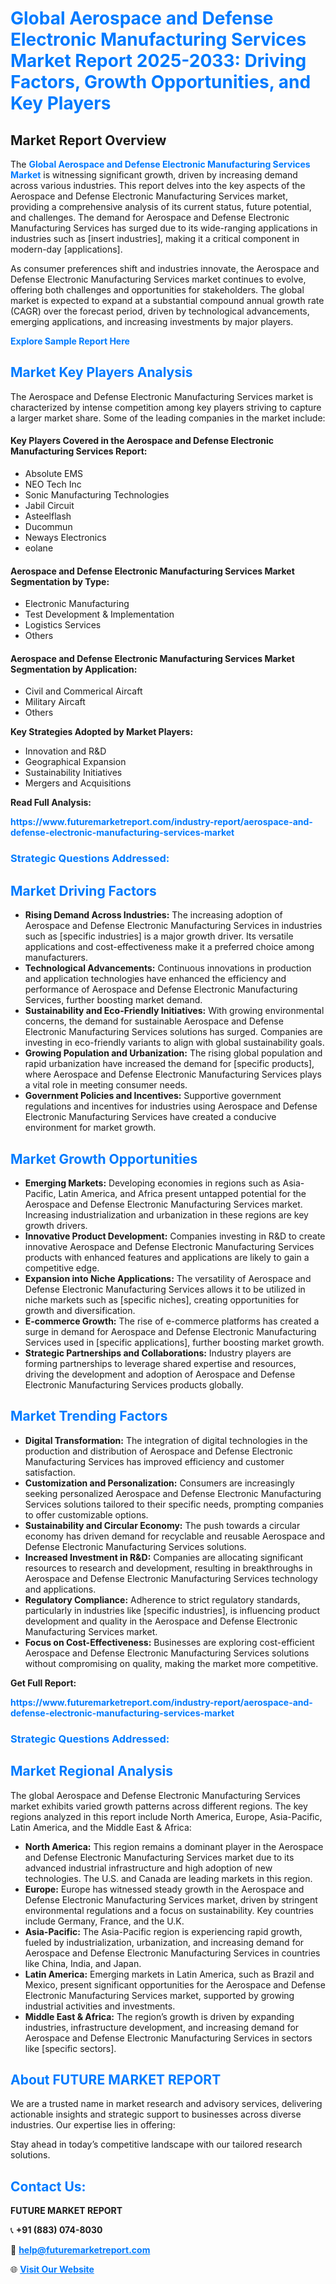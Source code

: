 <h1 style="color: #007BFF;">Global Aerospace and Defense Electronic Manufacturing Services Market Report 2025-2033: Driving Factors, Growth Opportunities, and Key Players</h1>

<section id="overview">
<h2>Market Report Overview</h2>
<p>The <a href="https://www.futuremarketreport.com/industry-report/aerospace-and-defense-electronic-manufacturing-services-market" style="color: #007BFF; text-decoration: none;"><strong>Global Aerospace and Defense Electronic Manufacturing Services Market</strong></a> is witnessing significant growth, driven by increasing demand across various industries. This report delves into the key aspects of the Aerospace and Defense Electronic Manufacturing Services market, providing a comprehensive analysis of its current status, future potential, and challenges. The demand for Aerospace and Defense Electronic Manufacturing Services has surged due to its wide-ranging applications in industries such as [insert industries], making it a critical component in modern-day [applications].</p>
<p>As consumer preferences shift and industries innovate, the Aerospace and Defense Electronic Manufacturing Services market continues to evolve, offering both challenges and opportunities for stakeholders. The global market is expected to expand at a substantial compound annual growth rate (CAGR) over the forecast period, driven by technological advancements, emerging applications, and increasing investments by major players.</p>
</section>

<section id="overview">
<p><a href="https://www.futuremarketreport.com/request-sample/reportId=115258" style="color: #007BFF; text-decoration: none;"><strong>Explore Sample Report Here</strong></a></p>
</section>

<section id="key-players">
<h2 style="color: #007BFF;">Market Key Players Analysis</h2>
<p>The Aerospace and Defense Electronic Manufacturing Services market is characterized by intense competition among key players striving to capture a larger market share. Some of the leading companies in the market include:</p>
<h4>Key Players Covered in the Aerospace and Defense Electronic Manufacturing Services Report:</h4>
<ul><li>Absolute EMS</li><li>NEO Tech Inc</li><li>Sonic Manufacturing Technologies</li><li>Jabil Circuit</li><li>Asteelflash</li><li>Ducommun</li><li>Neways Electronics</li><li>eolane</li></ul>
<h4>Aerospace and Defense Electronic Manufacturing Services Market Segmentation by Type:</h4>
<ul><li>Electronic Manufacturing</li><li>Test Development &amp; Implementation</li><li>Logistics Services</li><li>Others</li></ul>

<h4>Aerospace and Defense Electronic Manufacturing Services Market Segmentation by Application:</h4>
<ul><li>Civil and Commerical Aircaft</li><li>Military Aircaft</li><li>Others</li></ul>
<p><strong>Key Strategies Adopted by Market Players:</strong></p>
<ul>
<li>Innovation and R&D</li>
<li>Geographical Expansion</li>
<li>Sustainability Initiatives</li>
<li>Mergers and Acquisitions</li>
</ul>
</section>

<section>
<p><strong>Read Full Analysis: </strong></p><a href="https://www.futuremarketreport.com/industry-report/aerospace-and-defense-electronic-manufacturing-services-market" style="color: #007BFF; text-decoration: none;"><strong>https://www.futuremarketreport.com/industry-report/aerospace-and-defense-electronic-manufacturing-services-market</strong></a>
<h3 style="color: #007BFF;">Strategic Questions Addressed:</h3>
</section>

<section id="driving-factors">
<h2 style="color: #007BFF;">Market Driving Factors</h2>
<ul>
<li><strong>Rising Demand Across Industries:</strong> The increasing adoption of Aerospace and Defense Electronic Manufacturing Services in industries such as [specific industries] is a major growth driver. Its versatile applications and cost-effectiveness make it a preferred choice among manufacturers.</li>
<li><strong>Technological Advancements:</strong> Continuous innovations in production and application technologies have enhanced the efficiency and performance of Aerospace and Defense Electronic Manufacturing Services, further boosting market demand.</li>
<li><strong>Sustainability and Eco-Friendly Initiatives:</strong> With growing environmental concerns, the demand for sustainable Aerospace and Defense Electronic Manufacturing Services solutions has surged. Companies are investing in eco-friendly variants to align with global sustainability goals.</li>
<li><strong>Growing Population and Urbanization:</strong> The rising global population and rapid urbanization have increased the demand for [specific products], where Aerospace and Defense Electronic Manufacturing Services plays a vital role in meeting consumer needs.</li>
<li><strong>Government Policies and Incentives:</strong> Supportive government regulations and incentives for industries using Aerospace and Defense Electronic Manufacturing Services have created a conducive environment for market growth.</li>
</ul>
</section>

<section id="growth-opportunities">
<h2 style="color: #007BFF;">Market Growth Opportunities</h2>
<ul>
<li><strong>Emerging Markets:</strong> Developing economies in regions such as Asia-Pacific, Latin America, and Africa present untapped potential for the Aerospace and Defense Electronic Manufacturing Services market. Increasing industrialization and urbanization in these regions are key growth drivers.</li>
<li><strong>Innovative Product Development:</strong> Companies investing in R&D to create innovative Aerospace and Defense Electronic Manufacturing Services products with enhanced features and applications are likely to gain a competitive edge.</li>
<li><strong>Expansion into Niche Applications:</strong> The versatility of Aerospace and Defense Electronic Manufacturing Services allows it to be utilized in niche markets such as [specific niches], creating opportunities for growth and diversification.</li>
<li><strong>E-commerce Growth:</strong> The rise of e-commerce platforms has created a surge in demand for Aerospace and Defense Electronic Manufacturing Services used in [specific applications], further boosting market growth.</li>
<li><strong>Strategic Partnerships and Collaborations:</strong> Industry players are forming partnerships to leverage shared expertise and resources, driving the development and adoption of Aerospace and Defense Electronic Manufacturing Services products globally.</li>
</ul>
</section>

<section id="trending-factors">
<h2 style="color: #007BFF;">Market Trending Factors</h2>
<ul>
<li><strong>Digital Transformation:</strong> The integration of digital technologies in the production and distribution of Aerospace and Defense Electronic Manufacturing Services has improved efficiency and customer satisfaction.</li>
<li><strong>Customization and Personalization:</strong> Consumers are increasingly seeking personalized Aerospace and Defense Electronic Manufacturing Services solutions tailored to their specific needs, prompting companies to offer customizable options.</li>
<li><strong>Sustainability and Circular Economy:</strong> The push towards a circular economy has driven demand for recyclable and reusable Aerospace and Defense Electronic Manufacturing Services solutions.</li>
<li><strong>Increased Investment in R&D:</strong> Companies are allocating significant resources to research and development, resulting in breakthroughs in Aerospace and Defense Electronic Manufacturing Services technology and applications.</li>
<li><strong>Regulatory Compliance:</strong> Adherence to strict regulatory standards, particularly in industries like [specific industries], is influencing product development and quality in the Aerospace and Defense Electronic Manufacturing Services market.</li>
<li><strong>Focus on Cost-Effectiveness:</strong> Businesses are exploring cost-efficient Aerospace and Defense Electronic Manufacturing Services solutions without compromising on quality, making the market more competitive.</li>
</ul>
</section>

<section>
<p><strong>Get Full Report: </strong></p><a href="https://www.futuremarketreport.com/industry-report/aerospace-and-defense-electronic-manufacturing-services-market" style="color: #007BFF; text-decoration: none;"><strong>https://www.futuremarketreport.com/industry-report/aerospace-and-defense-electronic-manufacturing-services-market</strong></a>
<h3 style="color: #007BFF;">Strategic Questions Addressed:</h3>
</section>


<section id="regional-analysis">
<h2 style="color: #007BFF;">Market Regional Analysis</h2>
<p>The global Aerospace and Defense Electronic Manufacturing Services market exhibits varied growth patterns across different regions. The key regions analyzed in this report include North America, Europe, Asia-Pacific, Latin America, and the Middle East & Africa:</p>
<ul>
<li><strong>North America:</strong> This region remains a dominant player in the Aerospace and Defense Electronic Manufacturing Services market due to its advanced industrial infrastructure and high adoption of new technologies. The U.S. and Canada are leading markets in this region.</li>
<li><strong>Europe:</strong> Europe has witnessed steady growth in the Aerospace and Defense Electronic Manufacturing Services market, driven by stringent environmental regulations and a focus on sustainability. Key countries include Germany, France, and the U.K.</li>
<li><strong>Asia-Pacific:</strong> The Asia-Pacific region is experiencing rapid growth, fueled by industrialization, urbanization, and increasing demand for Aerospace and Defense Electronic Manufacturing Services in countries like China, India, and Japan.</li>
<li><strong>Latin America:</strong> Emerging markets in Latin America, such as Brazil and Mexico, present significant opportunities for the Aerospace and Defense Electronic Manufacturing Services market, supported by growing industrial activities and investments.</li>
<li><strong>Middle East & Africa:</strong> The region’s growth is driven by expanding industries, infrastructure development, and increasing demand for Aerospace and Defense Electronic Manufacturing Services in sectors like [specific sectors].</li>
</ul>
</section>

<footer>
<h2 style="color: #007BFF;">About FUTURE MARKET REPORT</h2>
<p>We are a trusted name in market research and advisory services, delivering actionable insights and strategic support to businesses across diverse industries. Our expertise lies in offering:</p>

<p>Stay ahead in today’s competitive landscape with our tailored research solutions.</p>

<h2 style="color: #007BFF;">Contact Us:</h2>
<p><strong>FUTURE MARKET REPORT</strong></p>
<p>📞 <strong>+91 (883) 074-8030</strong></p>
<p>📧 <strong><a href="mailto:help@futuremarketreport.com" style="color: #007BFF;">help@futuremarketreport.com</a></strong></p>
<p>🌐 <strong><a href="https://www.futuremarketreport.com/" style="color: #007BFF;">Visit Our Website</a></strong></p>
</footer>